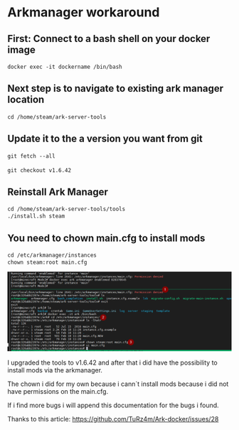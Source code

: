 # Arkmanager workaround

## First: Connect to a bash shell on your docker image

```
docker exec -it dockername /bin/bash
```

## Next step is to navigate to existing ark manager location
```
cd /home/steam/ark-server-tools
```

## Update it to the a version you want from git

```
git fetch --all

git checkout v1.6.42
```

## Reinstall Ark Manager
```
cd /home/steam/ark-server-tools/tools
./install.sh steam
```

## You need to chown main.cfg to install mods

```
cd /etc/arkmanager/instances
chown steam:root main.cfg
```
![workaroundpicture2](../source/arkworkaround2.png)

I upgraded the tools to v1.6.42 and after that i did have the possibility to install mods via the arkmanager.

The chown i did for my own because i cann´t install mods because i did not have permissions on the main.cfg.

If i find more bugs i will append this documentation for the bugs i found.

Thanks to this article: <https://github.com/TuRz4m/Ark-docker/issues/28>